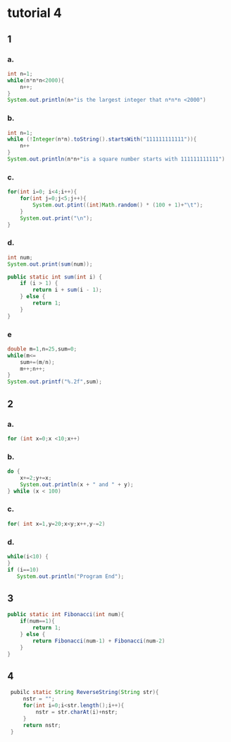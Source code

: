 # tutorial 4

## 1

### a.

```java
int n=1;
while(n*n*n<2000){
    n++;
}
System.out.println(n+"is the largest integer that n*n*n <2000")
```

### b.

```java
int n=1;
while (!Integer(n*n).toString().startsWith("111111111111")){
    n++
}
System.out.println(n*n+"is a square number starts with 111111111111")
```

### c.

```java
for(int i=0; i<4;i++){
    for(int j=0;j<5;j++){
        System.out.ptint((int)Math.random() * (100 + 1)+"\t");
    }
    System.out.print("\n");
}
```

### d.

```java
int num;
System.out.print(sum(num));

public static int sum(int i) {
    if (i > 1) {
        return i + sum(i - 1);
    } else {
        return 1;
    }
}
```

### e

```java
double m=1,n=25,sum=0;
while(m<=
    sum+=(m/n);
    m++;n++;
}
System.out.printf("%.2f",sum);
```

## 2

### a.

```java
for (int x=0;x <10;x++)
```

### b.

```java
do {
    x+=2;y+=x;
    System.out.println(x + " and " + y);
} while (x < 100)
```

### c.

```java
for( int x=1,y=20;x<y;x++,y-=2)
```

### d.

```java
while(i<10) {
}
if (i==10)
   System.out.println("Program End");
```

## 3

```java
public static int Fibonacci(int num){
    if(num==1){
        return 1;
    } else {
        return Fibonacci(num-1) + Fibonacci(num-2)
    }
}
```

## 4

```java
 pubilc static String ReverseString(String str){
     nstr = "";
     for(int i=0;i<str.length();i++){
         nstr = str.charAt(i)+nstr;
     }
     return nstr;
 }
```
